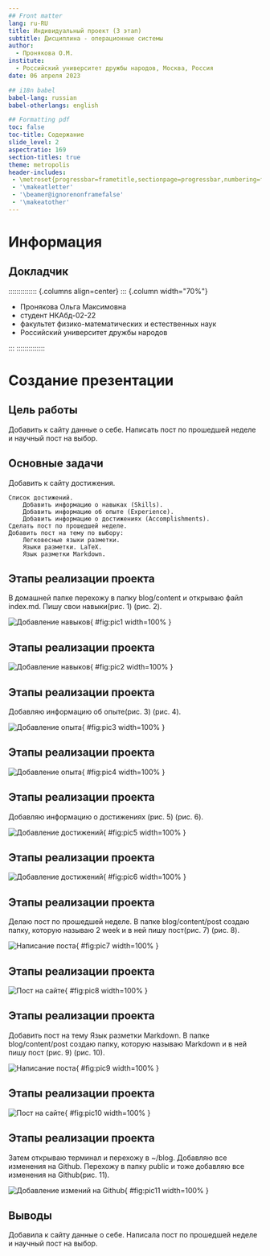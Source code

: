 ```yaml
---
## Front matter
lang: ru-RU
title: Индивидуальный проект (3 этап)
subtitle: Дисциплина - операционные системы
author:
  - Пронякова О.М.
institute:
  - Российский университет дружбы народов, Москва, Россия
date: 06 апреля 2023

## i18n babel
babel-lang: russian
babel-otherlangs: english

## Formatting pdf
toc: false
toc-title: Содержание
slide_level: 2
aspectratio: 169
section-titles: true
theme: metropolis
header-includes:
 - \metroset{progressbar=frametitle,sectionpage=progressbar,numbering=fraction}
 - '\makeatletter'
 - '\beamer@ignorenonframefalse'
 - '\makeatother'
---
```


# Информация

## Докладчик

:::::::::::::: {.columns align=center}
::: {.column width="70%"}

  * Пронякова Ольга Максимовна
  * студент НКАбд-02-22
  * факультет физико-математических и естественных наук
  * Российский университет дружбы народов

:::
::::::::::::::

# Создание презентации

## Цель работы

Добавить к сайту данные о себе. Написать пост по прошедшей неделе и научный пост на выбор.

## Основные задачи

Добавить к сайту достижения.

    Список достижений.
        Добавить информацию о навыках (Skills).
        Добавить информацию об опыте (Experience).
        Добавить информацию о достижениях (Accomplishments).
    Сделать пост по прошедшей неделе.
    Добавить пост на тему по выбору:
        Легковесные языки разметки.
        Языки разметки. LaTeX.
        Язык разметки Markdown.
        
## Этапы реализации проекта

В домашней папке перехожу в папку blog/content и открываю файл index.md. Пишу свои навыки(рис. 1) (рис. 2).

![Добавление навыков](image/pic1.jpeg){ #fig:pic1 width=100% }

## Этапы реализации проекта

![Добавление навыков](image/pic2.jpeg){ #fig:pic2 width=100% }

## Этапы реализации проекта

Добавляю информацию об опыте(рис. 3) (рис. 4).

![Добавление опыта](image/pic3.jpeg){ #fig:pic3 width=100% }

## Этапы реализации проекта

![Добавление опыта](image/pic4.jpeg){ #fig:pic4 width=100% }

## Этапы реализации проекта

Добавляю информацию о достижениях (рис. 5) (рис. 6).

![Добавление достижений](image/pic5.jpeg){ #fig:pic5 width=100% }

## Этапы реализации проекта

![Добавление достижений](image/pic6.jpeg){ #fig:pic6 width=100% }

## Этапы реализации проекта

Делаю пост по прошедшей неделе. В папке blog/content/post создаю папку, которую называю 2 week и в ней пишу пост(рис. 7) (рис. 8).

![Написание поста](image/pic7.jpeg){ #fig:pic7 width=100% }

## Этапы реализации проекта

![Пост на сайте](image/pic8.jpeg){ #fig:pic8 width=100% }

## Этапы реализации проекта

Добавить пост на тему Язык разметки Markdown. В папке blog/content/post создаю папку, которую называю Markdown и в ней пишу пост (рис. 9) (рис. 10).

![Написание поста](image/pic9.jpeg){ #fig:pic9 width=100% }

## Этапы реализации проекта

![Пост на сайте](image/pic10.jpeg){ #fig:pic10 width=100% }

## Этапы реализации проекта

Затем открываю терминал и перехожу в ~/blog. Добавляю все изменения на Github. Перехожу в папку public и тоже добавляю все изменения на Github(рис. 11).

![Добавление измений на Github](image/pic11.jpeg){ #fig:pic11 width=100% }
       
## Выводы      
        
Добавила к сайту данные о себе. Написала пост по прошедшей неделе и научный пост на выбор.
        








